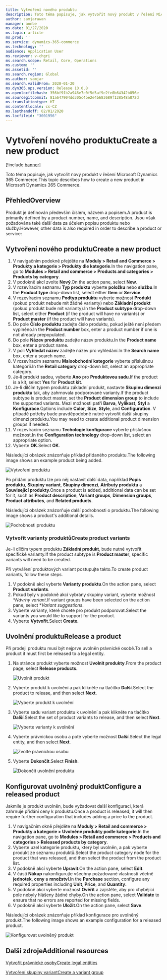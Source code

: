 ```yaml
---
title: Vytvoření nového produktu
description: Toto téma popisuje, jak vytvořit nový produkt v řešení Microsoft Dynamics 365 Commerce.
author: samjarawan
manager: annbe
ms.date: 01/27/2020
ms.topic: article
ms.prod: ''
ms.service: dynamics-365-commerce
ms.technology: ''
audience: Application User
ms.reviewer: v-chgri
ms.search.scope: Retail, Core, Operations
ms.custom: ''
ms.assetid: ''
ms.search.region: Global
ms.author: samjar
ms.search.validFrom: 2020-01-20
ms.dyn365.ops.version: Release 10.0.8
ms.openlocfilehash: 356bf91b2a946e7c0f5d5af9e2fe0b64342b856e
ms.sourcegitcommit: 81a647904dd305c4be2e4b683689f128548a872d
ms.translationtype: HT
ms.contentlocale: cs-CZ
ms.lasthandoff: 02/01/2020
ms.locfileid: "3001956"
---
```

# <a name="create-a-new-product"></a><span data-ttu-id="688b3-103">Vytvoření nového produktu</span><span class="sxs-lookup"><span data-stu-id="688b3-103">Create a new product</span></span>


[!include [banner](includes/banner.md)]

<span data-ttu-id="688b3-104">Toto téma popisuje, jak vytvořit nový produkt v řešení Microsoft Dynamics 365 Commerce.</span><span class="sxs-lookup"><span data-stu-id="688b3-104">This topic describes how to create a new product in Microsoft Dynamics 365 Commerce.</span></span>

## <a name="overview"></a><span data-ttu-id="688b3-105">Přehled</span><span class="sxs-lookup"><span data-stu-id="688b3-105">Overview</span></span>

<span data-ttu-id="688b3-106">Produkt je definován především číslem, názvem a popisem.</span><span class="sxs-lookup"><span data-stu-id="688b3-106">A product is primarily defined by a product number, name, and description.</span></span> <span data-ttu-id="688b3-107">Jsou však požadována také další data za účelem popisu produktu nebo služby:</span><span class="sxs-lookup"><span data-stu-id="688b3-107">However, other data is also required in order to describe a product or service:</span></span>

## <a name="create-a-new-product"></a><span data-ttu-id="688b3-108">Vytvoření nového produktu</span><span class="sxs-lookup"><span data-stu-id="688b3-108">Create a new product</span></span>

1. <span data-ttu-id="688b3-109">V navigačním podokně přejděte na **Moduly \> Retail and Commerce \> Produkty a kategorie \> Produkty dle kategorie**.</span><span class="sxs-lookup"><span data-stu-id="688b3-109">In the navigation pane, go to **Modules \> Retail and commerce \> Products and categories \> Products by category**.</span></span>
1. <span data-ttu-id="688b3-110">V podokně akcí zvolte **Nový**.</span><span class="sxs-lookup"><span data-stu-id="688b3-110">On the action pane, select **New**.</span></span>
1. <span data-ttu-id="688b3-111">V rozevíracím seznamu **Typ produktu** vyberte **položku** nebo **službu**.</span><span class="sxs-lookup"><span data-stu-id="688b3-111">In the **Product type** drop-down list, select either **Item** or **Service**.</span></span>
1. <span data-ttu-id="688b3-112">V rozevíracím seznamu **Podtyp produktu** vyberte možnost **Produkt** (pokud produkt nebude mít žádné varianty) nebo **Základní produkt** (pokud produkt bude mít varianty).</span><span class="sxs-lookup"><span data-stu-id="688b3-112">In the **Product subtype** drop-down list, select either **Product** (if the product will have no variants) or **Product master** (if the product will have variants).</span></span>
1. <span data-ttu-id="688b3-113">Do pole **Číslo produktu** zadejte číslo produktu, pokud ještě není předem vyplněno.</span><span class="sxs-lookup"><span data-stu-id="688b3-113">In the **Product number** box, enter a product number if one is not already prepopulated.</span></span>
1. <span data-ttu-id="688b3-114">Do pole **Název produktu** zadejte název produktu.</span><span class="sxs-lookup"><span data-stu-id="688b3-114">In the **Product name** box, enter a product name.</span></span>
1. <span data-ttu-id="688b3-115">V poli **Vyhledat název** zadejte název pro vyhledání.</span><span class="sxs-lookup"><span data-stu-id="688b3-115">In the **Search name** box, enter a search name.</span></span>
1. <span data-ttu-id="688b3-116">V rozevíracím seznamu **Maloobchodní kategorie** vyberte příslušnou kategorii.</span><span class="sxs-lookup"><span data-stu-id="688b3-116">In the **Retail category** drop-down list, select an appropriate category.</span></span>
1. <span data-ttu-id="688b3-117">Je-li produkt sadou, vyberte **Ano** pro **Produktovou sadu**.</span><span class="sxs-lookup"><span data-stu-id="688b3-117">If the product is a kit, select **Yes** for **Product kit**.</span></span>
1. <span data-ttu-id="688b3-118">Je-li dílčím typem produktu základní produkt, nastavte **Skupinu dimenzí produktu** tak, aby zahrnovala podporované varianty.</span><span class="sxs-lookup"><span data-stu-id="688b3-118">If the product subtype is product master, set the **Product dimension group** to include the supported variants.</span></span> <span data-ttu-id="688b3-119">Mezi možnosti patří **Barva**, **Vylikost**, **Styl** a **Konfigurace**.</span><span class="sxs-lookup"><span data-stu-id="688b3-119">Options include **Color**, **Size**, **Style**, and **Configuration**.</span></span> <span data-ttu-id="688b3-120">V případě potřeby bude pravděpodobně nutné vytvořit další skupiny dimenzí produktu.</span><span class="sxs-lookup"><span data-stu-id="688b3-120">You may need to create additional product dimension groups if needed.</span></span>
1. <span data-ttu-id="688b3-121">V rozevíracím seznamu **Techologie konfigurace** vyberte příslušnou možnost.</span><span class="sxs-lookup"><span data-stu-id="688b3-121">In the **Configuration technology** drop-down list, select an appropriate option.</span></span>
1. <span data-ttu-id="688b3-122">Vyberte **OK**.</span><span class="sxs-lookup"><span data-stu-id="688b3-122">Select **OK**.</span></span>

<span data-ttu-id="688b3-123">Následující obrázek znázorňuje příklad přidaného produktu.</span><span class="sxs-lookup"><span data-stu-id="688b3-123">The following image shows an example product being added.</span></span>

![Vytvoření produktu](media/create-new-product.png)

<span data-ttu-id="688b3-125">Po přidání produktu lze pro něj nastavit další data, například **Popis produktu**, **Skupiny variant**, **Skupiny dimenzí**, **Atributy produktu** a **Související produkty**.</span><span class="sxs-lookup"><span data-stu-id="688b3-125">Once a product is added, additional data can be set for it, such as **Product description**, **Variant groups**, **Dimension groups**, **Product attributes**, and **Related products**.</span></span>

<span data-ttu-id="688b3-126">Následující obrázek znázorňuje další podrobnosti o produktu.</span><span class="sxs-lookup"><span data-stu-id="688b3-126">The following image shows a product's additional details.</span></span>

![Podrobnosti produktu](media/create-new-product-2.png)

### <a name="create-product-variants"></a><span data-ttu-id="688b3-128">Vytvořit varianty produktů</span><span class="sxs-lookup"><span data-stu-id="688b3-128">Create product variants</span></span>

<span data-ttu-id="688b3-129">Je-li dílčím typem produktu **Základní produkt**, bude nutné vytvořit specifické varianty.</span><span class="sxs-lookup"><span data-stu-id="688b3-129">If the product subtype is **Product master**, specific variants will need to be created.</span></span> 

<span data-ttu-id="688b3-130">Při vytváření produktových variant postupujte takto.</span><span class="sxs-lookup"><span data-stu-id="688b3-130">To create product variants, follow these steps.</span></span>

1. <span data-ttu-id="688b3-131">V podokně akcí vyberte **Varianty produktu**.</span><span class="sxs-lookup"><span data-stu-id="688b3-131">On the action pane, select **Product variants**.</span></span>
1. <span data-ttu-id="688b3-132">Pokud byly v podokně akcí vybrány skupiny variant, vyberte možnost \**Návrhy variant*.</span><span class="sxs-lookup"><span data-stu-id="688b3-132">If variant groups have been selected on the action pane, select \**Variant suggestions*.</span></span>
1. <span data-ttu-id="688b3-133">Vyberte varianty, které chcete pro produkt podporovat.</span><span class="sxs-lookup"><span data-stu-id="688b3-133">Select the variants you would like to support for the product.</span></span>
1. <span data-ttu-id="688b3-134">Vyberte **Vytvořit**.</span><span class="sxs-lookup"><span data-stu-id="688b3-134">Select **Create**.</span></span>

## <a name="release-a-product"></a><span data-ttu-id="688b3-135">Uvolnění produktu</span><span class="sxs-lookup"><span data-stu-id="688b3-135">Release a product</span></span>

<span data-ttu-id="688b3-136">Při prodeji produktu musí být nejprve uvolněn právnické osobě.</span><span class="sxs-lookup"><span data-stu-id="688b3-136">To sell a product it must first be released to a legal entity.</span></span>

1. <span data-ttu-id="688b3-137">Na stránce produkt vyberte možnost **Uvolnit produkty**.</span><span class="sxs-lookup"><span data-stu-id="688b3-137">From the product page, select **Release products**.</span></span>

    ![Uvolnit produkt](media/create-new-product-3.png)

1. <span data-ttu-id="688b3-139">Vyberte produkt k uvolnění a pak klikněte na tlačítko **Další**.</span><span class="sxs-lookup"><span data-stu-id="688b3-139">Select the product to release, and then select **Next**.</span></span>

    ![Vyberte produkt k uvolnění](media/create-new-product-4.png)

1. <span data-ttu-id="688b3-141">Vyberte sadu variant produktu k uvolnění a pak klikněte na tlačítko **Další**.</span><span class="sxs-lookup"><span data-stu-id="688b3-141">Select the set of product variants to release, and then select **Next**.</span></span>

    ![Vyberte varianty k uvolnění](media/create-new-product-5.png)

1. <span data-ttu-id="688b3-143">Vyberte právnickou osobu a poté vyberte možnost **Další**.</span><span class="sxs-lookup"><span data-stu-id="688b3-143">Select the legal entity, and then select **Next**.</span></span>

    ![Zvolte právnickou osobu](media/create-new-product-6.png)

1. <span data-ttu-id="688b3-145">Vyberte **Dokončit**.</span><span class="sxs-lookup"><span data-stu-id="688b3-145">Select **Finish**.</span></span>

    ![Dokončit uvolnění produktu](media/create-new-product-7.png)

## <a name="configure-a-released-product"></a><span data-ttu-id="688b3-147">Konfigurovat uvolněný produkt</span><span class="sxs-lookup"><span data-stu-id="688b3-147">Configure a released product</span></span>

<span data-ttu-id="688b3-148">Jakmile je produkt uvolněn, bude vyžadovat další konfiguraci, která zahrnuje přidání ceny k produktu.</span><span class="sxs-lookup"><span data-stu-id="688b3-148">Once a product is released, it will then require further configuration that includes adding a price to the product.</span></span>

1. <span data-ttu-id="688b3-149">V navigačním okně přejděte na **Moduly \> Retail and commerce \> Produkty a kategorie \> Uvolněné produkty podle kategorie**.</span><span class="sxs-lookup"><span data-stu-id="688b3-149">In the navigation pane, go to **Modules \> Retail and commerce \> Products and categories \> Released products by category**.</span></span>
1. <span data-ttu-id="688b3-150">Vyberte uzel kategorie produktu, který byl uvolněn, a pak vyberte produkt ze seznamu produktů.</span><span class="sxs-lookup"><span data-stu-id="688b3-150">Select the product category node for the product that was released, and then select the product from the product list.</span></span>
1. <span data-ttu-id="688b3-151">V podokně akcí vyberte **Upravit**.</span><span class="sxs-lookup"><span data-stu-id="688b3-151">On the action pane, select **Edit**.</span></span>
1. <span data-ttu-id="688b3-152">V části **Nákup** nakonfigurujte všechny požadované vlastnosti včetně **jednotek**, **ceny** a **množství**.</span><span class="sxs-lookup"><span data-stu-id="688b3-152">In the **Purchase** section, configure any required properties including **Unit**, **Price**,  and **Quantity**.</span></span>
1. <span data-ttu-id="688b3-153">V podokně akcí vyberte možnost **Ověřit** a zajistěte, aby pro chybějící pole nebyly hlášeny žádné chyby.</span><span class="sxs-lookup"><span data-stu-id="688b3-153">On the action pane, select **Validate** to ensure that no errors are reported for missing fields.</span></span>
1. <span data-ttu-id="688b3-154">V podokně akcí vyberte **Uložit**.</span><span class="sxs-lookup"><span data-stu-id="688b3-154">On the action pane, select **Save**.</span></span>

<span data-ttu-id="688b3-155">Následující obrázek znázorňuje příklad konfigurace pro uvolněný produkt.</span><span class="sxs-lookup"><span data-stu-id="688b3-155">The following image shows an example configuration for a released product.</span></span>

![Konfigurovat uvolněný produkt](media/create-new-product-8.png)

## <a name="additional-resources"></a><span data-ttu-id="688b3-157">Další zdroje</span><span class="sxs-lookup"><span data-stu-id="688b3-157">Additional resources</span></span>

[<span data-ttu-id="688b3-158">Vytvořit právnické osoby</span><span class="sxs-lookup"><span data-stu-id="688b3-158">Create legal entities</span></span>](channels-legal-entities.md)

[<span data-ttu-id="688b3-159">Vytvoření skupiny variant</span><span class="sxs-lookup"><span data-stu-id="688b3-159">Create a variant group</span></span>](create-variant-group.md) 
